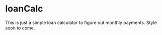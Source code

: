 # loanCalc
This is just a simple loan calculator to figure out monthly payments.
Style soon to come.
